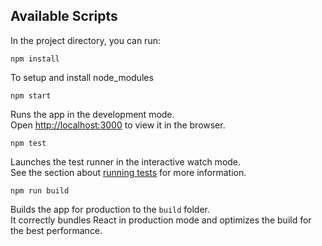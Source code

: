 ## Available Scripts

In the project directory, you can run:

`npm install`

To setup and install node_modules

 `npm start`

Runs the app in the development mode.<br />
Open [http://localhost:3000](http://localhost:3000) to view it in the browser.

 `npm test`

Launches the test runner in the interactive watch mode.<br />
See the section about [running tests](https://facebook.github.io/create-react-app/docs/running-tests) for more information.

 `npm run build`

Builds the app for production to the `build` folder.<br />
It correctly bundles React in production mode and optimizes the build for the best performance.

